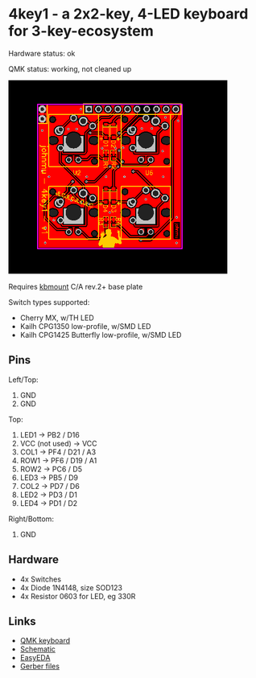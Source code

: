 # 4key1 - a 2x2-key, 4-LED keyboard for 3-key-ecosystem

Hardware status: ok

QMK status: working, not cleaned up

![](board.png)

Requires [kbmount](../kbmount/) C/A rev.2+ base plate

Switch types supported:

* Cherry MX, w/TH LED
* Kailh CPG1350 low-profile, w/SMD LED
* Kailh CPG1425 Butterfly low-profile, w/SMD LED

## Pins

Left/Top:

1. GND
2. GND

Top:

1. LED1 -> PB2 / D16
2. VCC (not used) -> VCC
3. COL1 -> PF4 / D21 / A3
4. ROW1 -> PF6 / D19 / A1
5. ROW2 -> PC6 / D5
6. LED3 -> PB5 / D9
7. COL2 -> PD7 / D6
8. LED2 -> PD3 / D1
9. LED4 -> PD1 / D2

Right/Bottom:

1. GND

## Hardware

* 4x Switches
* 4x Diode 1N4148, size SOD123
* 4x Resistor 0603 for LED, eg 330R

## Links

* [QMK keyboard](https://github.com/softplus/3keyecosystem-qmk/tree/main/4key1)
* [Schematic](schematic.pdf)
* [EasyEDA](https://easyeda.com/account/project/setting/basic?project=ddb5d2dfa4ea4dcbadc4e1aa57231959)
* [Gerber files](gerber.zip)
